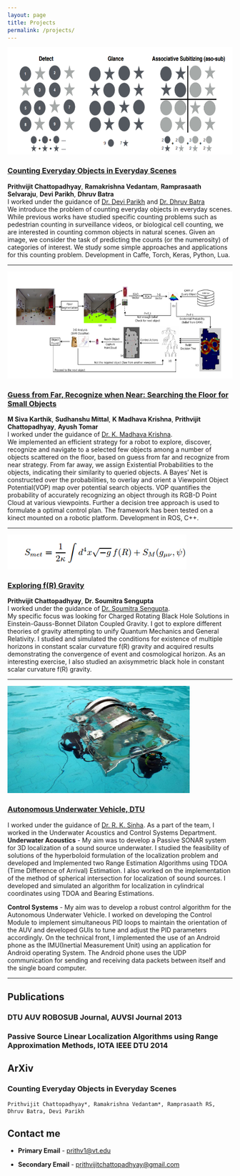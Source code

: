 ```yaml
---
layout: page
title: Projects
permalink: /projects/
---
```

<img src="/images/counting.png" style="width:624px;height:240px;">

### [Counting Everyday Objects in Everyday Scenes](https://arxiv.org/abs/1604.03505)
**Prithvijit Chattopadhyay**, **Ramakrishna Vedantam**, **Ramprasaath Selvaraju**, **Devi Parikh**, **Dhruv Batra** 
<br/>
I worked under the guidance of [Dr. Devi Parikh](https://filebox.ece.vt.edu/~parikh) and [Dr. Dhruv Batra](https://filebox.ece.vt.edu/~dbatra)
<br/>
We introduce the problem of counting everyday objects in everyday scenes. While previous works have studied specific counting problems such as pedestrian counting in surveillance videos, or biological cell counting, we are interested in counting common objects in natural scenes. Given an image, we consider the task of predicting the counts (or the numerosity) of categories of interest. We study some simple approaches and applications for this counting problem. Development in Caffe, Torch, Keras, Python, Lua.

***
<img src="/images/iiit_proj.png" style="width:624px;height:240px;">

### [Guess from Far, Recognize when Near: Searching the Floor for Small Objects](http://robotics.iiit.ac.in/uploads/Main/Publications/Siva_etal_ICVGIP_14.pdf)
**M Siva Karthik**, **Sudhanshu Mittal**, **K Madhava Krishna**, **Prithvijit Chattopadhyay**, **Ayush Tomar**
<br/>
I worked under the guidance of [Dr. K. Madhava Krishna](http://faculty.iiit.ac.in/~mkrishna/).
<br/>
We implemented an efficient strategy for a robot to explore, discover, recognize and navigate to a selected few objects among a number of objects scattered on the floor, based on guess from far and recognize from near strategy. From far away, we assign Existential Probabilities to the objects, indicating their similarity to queried objects. A Bayes’ Net is constructed over the probabilities, to overlay and orient a Viewpoint Object Potential(VOP) map over potential search objects. VOP quantifies the probability of accurately recognizing an object through its RGB-D Point Cloud at various viewpoints. Further a decision tree approach is used to formulate a optimal control plan. The framework has been tested on a kinect mounted on a robotic platform. Development in ROS, C++.

***
<img src="/images/iacs_proj.png">

### [Exploring f(R) Gravity](http://arxiv.org/abs/0805.1726)
**Prithvijit Chattopadhyay**, **Dr. Soumitra Sengupta**
<br/>
I worked under the guidance of [Dr. Soumitra Sengupta](http://www.iacs.res.in/theoph/tpssg/).
<br/>
My specific focus was looking for Charged Rotating Black Hole Solutions in Einstein-Gauss-Bonnet Dilaton Coupled Gravity. I got to explore different theories of gravity attempting to unify Quantum Mechanics and General Relativity. I studied and simulated the conditions for existence of multiple horizons in constant scalar curvature f(R) gravity and acquired results demonstrating the convergence of event and cosmological horizon. As an interesting exercise, I also studied an axisymmetric black hole in constant scalar curvature f(R) gravity.

***
<img src="/images/zyra.jpg" style="width:408px;height:240px;">

### [Autonomous Underwater Vehicle, DTU](https://www.facebook.com/AUV.DTU/)

I worked under the guidance of [Dr. R. K. Sinha](http://spie.org/profile/rsinha). As a part of the team, I worked in the Underwater Acoustics and Control Systems Department. 
<br/>
**Underwater Acoustics** - My aim was to develop a Passive SONAR system for 3D localization of a sound source underwater. I studied the feasibility of solutions of the hyperboloid formulation of the localization problem and developed and Implemented two Range Estimation Algorithms using TDOA (Time Difference of Arrival) Estimation. I also worked on the implementation of the method of spherical intersection for localization of sound sources. I developed and simulated an algorithm for localization in cylindrical coordinates using TDOA and Bearing Estimations.

**Control Systems** - My aim was to develop a robust control algorithm for the Autonomous Underwater Vehicle. I worked on developing the Control Module to implement simultaneous PID loops to maintain the orientation of the AUV and developed GUIs to tune and adjust the PID parameters accordingly. On the technical front, I implemented the use of an Android phone as the IMU(Inertial Measurement Unit) using an application for Android operating System. The Android phone uses the UDP communication for sending and receiving data packets between itself and the single board computer.

***

## Publications

### DTU AUV ROBOSUB Journal, AUVSI Journal 2013
 
### Passive Source Linear Localization Algorithms using Range Approximation Methods, IOTA IEEE DTU 2014

## ArXiv

### Counting Everyday Objects in Everyday Scenes
	
	Prithvijit Chattopadhyay*, Ramakrishna Vedantam*, Ramprasaath RS, Dhruv Batra, Devi Parikh

## Contact me

* **Primary Email** - [prithv1@vt.edu](mailto:prithv1@vt.edu)

* **Secondary  Email** - [prithvijitchattopadhyay@gmail.com](mailto:prithvijitchattopadhyay@gmail.com)
